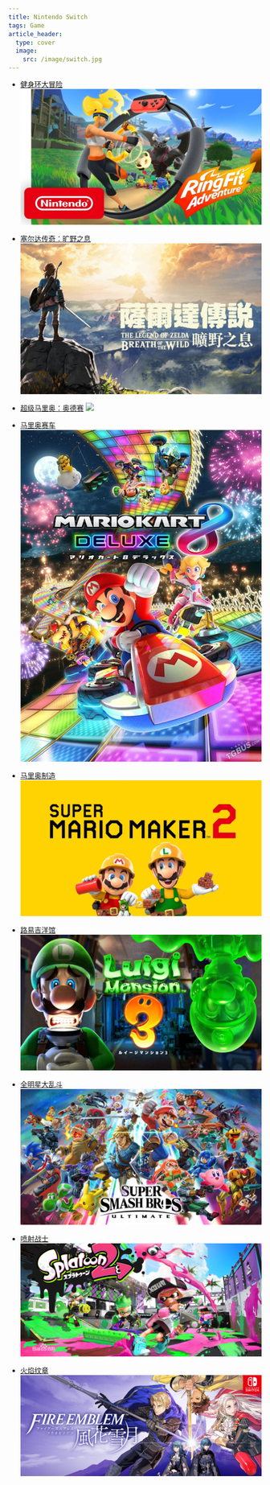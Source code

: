 ```yaml
---
title: Nintendo Switch
tags: Game
article_header:
  type: cover
  image:
    src: /image/switch.jpg
---
```


- [健身环大冒险]({{site.url}}/image/RingFit.jpg)
![](/image/RingFit.jpg)

- [塞尔达传奇：旷野之息]({{site.url}}/image/TheLegendofZelda.jpg)
![](/image/TheLegendofZelda.jpg)

- [超级马里奥：奥德赛]({{site.url}}/image/SuperMarioOdyssey.png)
![](/image/SuperMarioOdyssey.png)

- [马里奥赛车]({{site.url}}/image/MarioKart8.jpg)
![](/image/MarioKart8.jpg)

- [马里奥制造]({{site.url}}/image/SuperMarioMaker.jpg)
![](/image/SuperMarioMaker.jpg)

- [路易吉洋馆]({{site.url}}/image/LuigiMansion.png)
![](/image/LuigiMansion.png)

- [全明星大乱斗]({{site.url}}/image/SuperSmashBros.jpg)
![](/image/SuperSmashBros.jpg)

- [喷射战士]({{site.url}}/image/Splatoon.jpg)
![](/image/Splatoon.jpg)

- [火焰纹章]({{site.url}}/image/FireEmblem.png)
![](/image/FireEmblem.png)